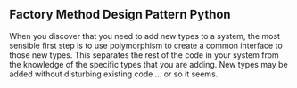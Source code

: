 ## Factory Method Design Pattern Python

When you discover that you need to add new types to a system, the most sensible first step is to use polymorphism to create a common interface to those new types. This separates the rest of the code in your system from the knowledge of the specific types that you are adding. New types may be added without disturbing existing code ... or so it seems. 


